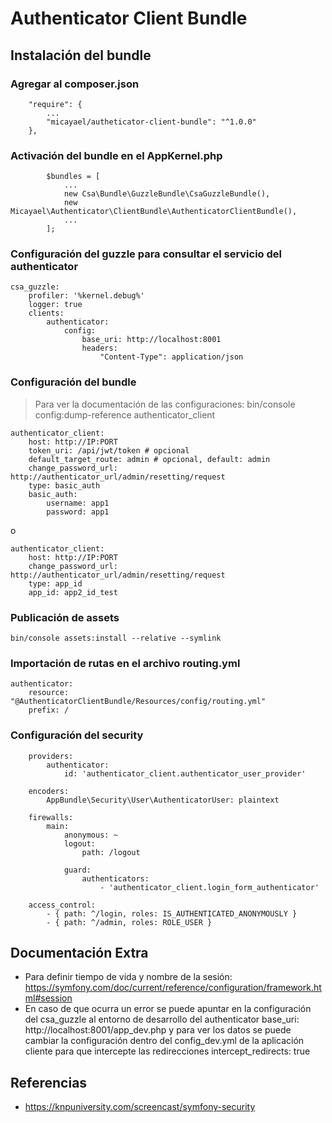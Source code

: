 Authenticator Client Bundle
===========================

Instalación del bundle
----------------------

### Agregar al composer.json
~~~
    "require": {
        ...
        "micayael/autheticator-client-bundle": "^1.0.0"
    },
~~~

### Activación del bundle en el AppKernel.php

~~~
        $bundles = [
            ...
            new Csa\Bundle\GuzzleBundle\CsaGuzzleBundle(),
            new Micayael\Authenticator\ClientBundle\AuthenticatorClientBundle(),
            ...
        ];
~~~

### Configuración del guzzle para consultar el servicio del authenticator

~~~
csa_guzzle:
    profiler: '%kernel.debug%'
    logger: true
    clients:
        authenticator:
            config:
                base_uri: http://localhost:8001
                headers:
                    "Content-Type": application/json
~~~

### Configuración del bundle

> Para ver la documentación de las configuraciones:
> bin/console config:dump-reference authenticator_client

~~~
authenticator_client:
    host: http://IP:PORT
    token_uri: /api/jwt/token # opcional
    default_target_route: admin # opcional, default: admin
    change_password_url: http://authenticator_url/admin/resetting/request
    type: basic_auth
    basic_auth:
        username: app1
        password: app1
~~~

o

~~~
authenticator_client:
    host: http://IP:PORT
    change_password_url: http://authenticator_url/admin/resetting/request
    type: app_id
    app_id: app2_id_test
~~~

### Publicación de assets

~~~
bin/console assets:install --relative --symlink
~~~

### Importación de rutas en el archivo routing.yml

~~~
authenticator:
    resource: "@AuthenticatorClientBundle/Resources/config/routing.yml"
    prefix: /
~~~

### Configuración del security

~~~
    providers:
        authenticator:
            id: 'authenticator_client.authenticator_user_provider'

    encoders:
        AppBundle\Security\User\AuthenticatorUser: plaintext

    firewalls:
        main:
            anonymous: ~
            logout:
                path: /logout

            guard:
                authenticators:
                    - 'authenticator_client.login_form_authenticator'

    access_control:
        - { path: ^/login, roles: IS_AUTHENTICATED_ANONYMOUSLY }
        - { path: ^/admin, roles: ROLE_USER }
~~~

Documentación Extra
-------------------

- Para definir tiempo de vida y nombre de la sesión:  https://symfony.com/doc/current/reference/configuration/framework.html#session
- En caso de que ocurra un error se puede apuntar en la configuración del
csa_guzzle al entorno de desarrollo del authenticator
base_uri: http://localhost:8001/app_dev.php y para ver los datos se puede cambiar la
configuración dentro del config_dev.yml de la aplicación cliente para que intercepte
las redirecciones intercept_redirects: true

Referencias
-----------

- https://knpuniversity.com/screencast/symfony-security